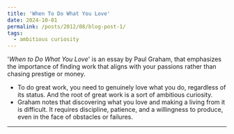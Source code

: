 ```yaml
---
title: 'When To Do What You Love'
date: 2024-10-01
permalink: /posts/2012/08/blog-post-1/
tags:
  - ambitious curiosity
---
```


'*When to Do What You Love*' is an essay by Paul Graham, that emphasizes the importance of finding work that aligns with your passions rather than chasing prestige or money. 


- To do great work, you need to genuinely love what you do, regardless of its status. And the root of great work is a sort of ambitious curiosity.
- Graham notes that discovering what you love and making a living from it is difficult. It requires discipline, patience, and a willingness to produce, even in the face of obstacles or failures.


------
